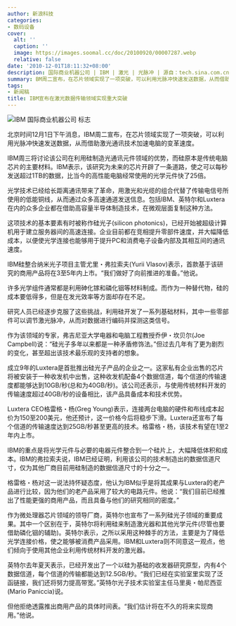 ```yaml
---
author: 新浪科技
categories:
- 数码设备
cover:
  alt: ''
  caption: ''
  image: https://images.soomal.cc/doc/20100920/00007287.webp
  relative: false
date: '2010-12-01T18:11:32+08:00'
description: 国际商业机器公司 | IBM | 激光 | 光脉冲 | 源自：tech.sina.com.cn | 版权：转载 |  平均/总评分：10.00/20
summary: BM周二宣布，在芯片领域实现了一项突破，可以利用光脉冲快速发送数据，从而借助激光通讯技术加速电脑的变革速度。IBM周三将讨论该公司在利用硅制造光通讯元件领域的优势，而硅原本是传统电脑芯片的主要材料。IBM表示，该研究为未来的芯片开辟了一条道路，使之可以每秒发送超过1TB的数据，比当今的高性能电脑经常使用的光学元件快了25倍。
tags:
- 新闻稿
title: IBM宣布在激光数据传输领域实现重大突破
---
```


![IBM 国际商业机器公司 标志](https://images.soomal.cc/doc/20100920/00007287.webp)



北京时间12月1日下午消息，IBM周二宣布，在芯片领域实现了一项突破，可以利用光脉冲快速发送数据，从而借助激光通讯技术加速电脑的变革速度。



IBM周三将讨论该公司在利用硅制造光通讯元件领域的优势，而硅原本是传统电脑芯片的主要材料。IBM表示，该研究为未来的芯片开辟了一条道路，使之可以每秒发送超过1TB的数据，比当今的高性能电脑经常使用的光学元件快了25倍。



光学技术已经给长距离通讯带来了革命，用激光和光缆的组合代替了传输电信号所使用的低能铜线，从而通过众多高速通道发送信息。包括IBM、英特尔和Luxtera在内的众多企业都在借助高容量半导体制造技术，在微观层面复制这种方法。



这项技术的基本要素有时被称作硅光子(silicon photonics)，已经开始被超级计算机用于建立服务器间的高速连接。企业目前都在竞相提升零部件速度，并大幅降低成本，以便使光学连接也能够用于提升PC和消费电子设备内部及其相互间的通讯速度。



IBM硅整合纳米光子项目主管尤里・弗拉索夫(Yurii Vlasov)表示，首款基于该研究的商用产品将在3至5年内上市。“我们做好了向前推进的准备。”他说。



许多光学组件通常都是利用砷化镓和磷化铟等材料制成。而作为一种替代物，硅的成本要低得多，但是在发光效率等方面却存在不足。



研究人员已经逐步克服了这些挑战，利用硅开发了一系列基础材料，其中一些零部件可以调节激光脉冲，从而对数据进行编码并探测这类信号。



作为该领域的专家，弗吉尼亚大学电器和电脑工程教授乔伊・坎贝尔(Joe Campbell)说：“硅光子多年以来都是一种矛盾修饰法。”但过去几年有了更为剧烈的变化，甚至超出该技术最乐观的支持者的想象。



成立9年的Luxtera是首批推出硅光子产品的企业之一。这家私有企业出售的芯片将被安装于一种收发机中出售，这种收发机配备4个数据信道，每个信道的传输速度都能够达到10GB/秒(总和为40GB/秒)。该公司还表示，与使用传统材料开发的传输速度超过40GB/秒的设备相比，该产品具备成本和技术优势。



Luxtera CEO格雷格・杨(Greg Young)表示，连接两台电脑的硬件和布线成本起价为150至200美元，他还预计，这一价格今后将稳步下滑。Luxtera还宣布了每个信道的传输速度达到25GB/秒甚至更高的技术。格雷格・杨，该技术有望在1至2年内上市。



IBM的重点是将光学元件与必要的电器元件整合到一个硅片上，大幅降低体积和成本。IBM的弗拉索夫说，IBM已经证明，利用该公司的技术制造出的数据信道尺寸，仅为其他厂商目前用硅制造的数据信道尺寸的十分之一。



格雷格・杨对这一说法持怀疑态度，他认为IBM似乎是将其成果与Luxtera的老产品进行比较，因为他们的老产品采用了较大的电路元件。他说：“我们目前已经推出了性能更强的商用产品，而且具备与他们的研究相同的密度。”



作为微处理器芯片领域的领导厂商，英特尔也宣布了一系列硅光子领域的重要成果。其中一个区别在于，英特尔将利用硅来制造激光器和其他光学元件(尽管也要借助磷化铟的辅助)。英特尔表示，之所以采用这种棘手的方法，主要是为了降低光学连接价格，使之能够被消费产品采用。IBM和Luxtera则不同意这一观点，他们倾向于使用其他企业利用传统材料开发的激光器。



英特尔去年夏天表示，已经开发出了一个以硅为基础的收发器研究原型，内有4个数据信道，每个信道的传输都能达到12.5GB/秒。“我们已经在实验室里实现了泛函链接，我们还将努力提高带宽。”英特尔光子技术实验室主任马里奥・帕尼西亚(Mario Paniccia)说。



但他拒绝透露推出商用产品的具体时间表。“我们估计将在不久的将来实现商用。”他说。